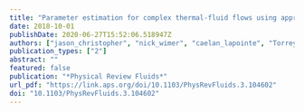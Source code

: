 ```yaml
---
title: "Parameter estimation for complex thermal-fluid flows using approximate Bayesian computation"
date: 2018-10-01
publishDate: 2020-06-27T15:52:06.518947Z
authors: ["jason_christopher", "nick_wimer", "caelan_lapointe", "Torrey R. S. Hayden", "Ian Grooms", "Gregory B. Rieker", "peter_hamlington"]
publication_types: ["2"]
abstract: ""
featured: false
publication: "*Physical Review Fluids*"
url_pdf: "https://link.aps.org/doi/10.1103/PhysRevFluids.3.104602"
doi: "10.1103/PhysRevFluids.3.104602"
---
```



